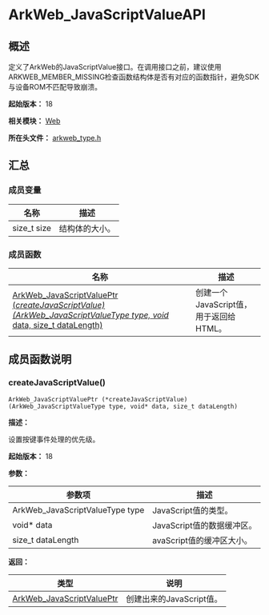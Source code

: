 # ArkWeb_JavaScriptValueAPI
<!--Kit: ArkWeb-->
<!--Subsystem: Web-->
<!--Owner: @aohui-->
<!--Designer: @yaomingliu-->
<!--Tester: @ghiker-->
<!--Adviser: @HelloCrease-->

## 概述

定义了ArkWeb的JavaScriptValue接口。在调用接口之前，建议使用ARKWEB_MEMBER_MISSING检查函数结构体是否有对应的函数指针，避免SDK与设备ROM不匹配导致崩溃。

**起始版本：** 18

**相关模块：** [Web](capi-web.md)

**所在头文件：** [arkweb_type.h](capi-arkweb-type-h.md)

## 汇总

### 成员变量

| 名称 | 描述 |
| -- | -- |
| size_t size | 结构体的大小。 |

### 成员函数

| 名称                                                                                                                      | 描述 |
|-------------------------------------------------------------------------------------------------------------------------|----|
| [ArkWeb_JavaScriptValuePtr (*createJavaScriptValue)(ArkWeb_JavaScriptValueType type, void* data, size_t dataLength)](#createjavascriptvalue) | 创建一个JavaScript值，用于返回给HTML。   |

## 成员函数说明

### createJavaScriptValue()

```
ArkWeb_JavaScriptValuePtr (*createJavaScriptValue)(ArkWeb_JavaScriptValueType type, void* data, size_t dataLength)
```

**描述：**

设置按键事件处理的优先级。

**起始版本：** 18

**参数：**

| 参数项                             | 描述 |
|---------------------------------|----|
| ArkWeb_JavaScriptValueType type | JavaScript值的类型。   |
| void* data                                | JavaScript值的数据缓冲区。   |
| size_t dataLength                               | avaScript值的缓冲区大小。   |

**返回：**

| 类型                            | 说明 |
|-------------------------------|----|
| [ArkWeb_JavaScriptValuePtr](capi-web-arkweb-javascriptvalue8h.md) | 创建出来的JavaScript值。   |

